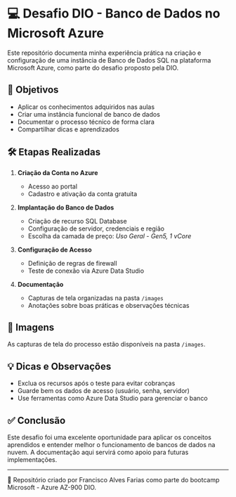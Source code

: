 # 💻 Desafio DIO - Banco de Dados no Microsoft Azure

Este repositório documenta minha experiência prática na criação e configuração de uma instância de Banco de Dados SQL na plataforma Microsoft Azure, como parte do desafio proposto pela DIO.

## 🎯 Objetivos

- Aplicar os conhecimentos adquiridos nas aulas
- Criar uma instância funcional de banco de dados
- Documentar o processo técnico de forma clara
- Compartilhar dicas e aprendizados

## 🛠️ Etapas Realizadas

1. **Criação da Conta no Azure**
   - Acesso ao portal
   - Cadastro e ativação da conta gratuita

2. **Implantação do Banco de Dados**
   - Criação de recurso SQL Database
   - Configuração de servidor, credenciais e região
   - Escolha da camada de preço: *Uso Geral - Gen5, 1 vCore*

3. **Configuração de Acesso**
   - Definição de regras de firewall
   - Teste de conexão via Azure Data Studio

4. **Documentação**
   - Capturas de tela organizadas na pasta `/images`
   - Anotações sobre boas práticas e observações técnicas

## 📸 Imagens

As capturas de tela do processo estão disponíveis na pasta `/images`.

## 💡 Dicas e Observações

- Exclua os recursos após o teste para evitar cobranças
- Guarde bem os dados de acesso (usuário, senha, servidor)
- Use ferramentas como Azure Data Studio para gerenciar o banco

## ✅ Conclusão

Este desafio foi uma excelente oportunidade para aplicar os conceitos aprendidos e entender melhor o funcionamento de bancos de dados na nuvem. A documentação aqui servirá como apoio para futuras implementações.

---

📎 Repositório criado por Francisco Alves Farias como parte do bootcamp Microsoft - Azure AZ-900 DIO.
